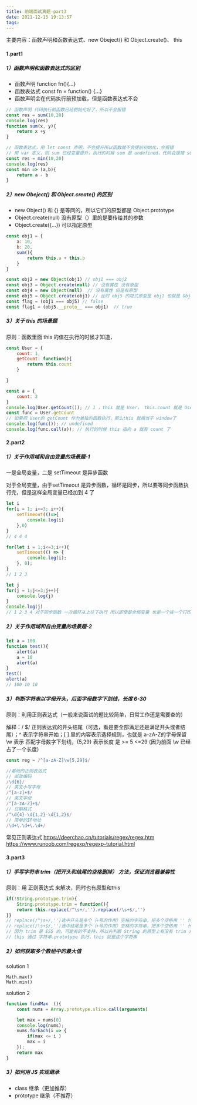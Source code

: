 ```yaml
---
title: 前端面试真题-part3
date: 2021-12-15 19:13:57
tags: 
---
```


主要内容：函数声明和函数表达式、new Obeject() 和 Object.create()、 this 

<!-- more -->

#### 1.part1

##### 1）函数声明和函数表达式的区别

- 函数声明 function fn(){...}
- 函数表达式 const fn = function() {...}
- 函数声明会在代码执行前预加载，但是函数表达式不会

```js
// 函数声明 代码执行前函数已经初始化好了，所以不会报错
const res = sum(10,20) 
console.log(res)
function sum(x, y){
	return x +y
}  

// 函数表达式，用 let const 声明，不会提升所以函数就不会提前初始化，会报错
// 用 var 定义，则 sum 已经变量提升，执行的时候 sum 是 undefined，代码会报错 sum  is not a function
const res = min(10,20)
console.log(res)
const min => (a,b){
	return a - b
}

```

##### 2）new Obeject() 和 Object.create() 的区别

- new Object() 和 {} 是等同的，所以它们的原型都是 Object.prototype
- Object.create(null) 没有原型（）里的是要传给其的参数
- Object.create({...}) 可以指定原型

```js
const obj1 = {
    a: 10,
    b: 20,
    sum(){
        return this.a + this.b
    }
}

const obj2 = new Object(obj1) // obj1 === obj2
const obj3 = Object.create(null) // 没有属性 没有原型
const obj4 = new Object(null)  // 没有属性 但是有原型
const obj5 = Object.create(obj1) // 此时 obj5 的隐式原型是 obj1 也就是 Object，所以 obj5 的属性是空的，但是可以读取原型上的属性和方法
const flag = (obj1 === obj5) // false
const flag1 = (obj5.__proto__ === obj1)  // true
```

##### 3）关于 this 的场景题

原则：函数里面 this 的值在执行的时候才知道，

```js
const User = {
    count: 1,
    getCount: function(){
        return this.count
    }

}

const a = {
    count: 2
}
console.log(User.getCount()); // 1 ，this 就是 User， this.count 就是 User.count
const func = User.getCount
// 如果把 User的 getCount 作为单独的函数执行，那么this 就相当于 window了
console.log(func()); // undefined  
console.log(func.call(a)); // 执行的时候 this 指向 a 就有 count 了


```



#### 2.part2

##### 1）关于作用域和自由变量的场景题-1

一是全局变量，二是 setTimeout 是异步函数

对于全局变量，由于setTimeout 是异步函数，循环是同步，所以要等同步函数执行完，但是这样全局变量已经加到 4 了

```js
let i
for(i = 1; i<=3; i++){
	setTimeout(()=>{
		console.log(i)
	},0)
}
// 4 4 4

for(let i = 1;i<=3;i++){
    setTimeout(() => {
        console.log(i);
    }, 0);
}
// 1 2 3

let j 
for(j = 1;j<=3;j++){
	console.log(j)
}
console.log(j)
// 1 2 3 4 对于同步函数 一次循环从上往下执行 所以即使是全局变量 也是一个挨一个打印
```



##### 2）关于作用域和自由变量的场景题-2

```js
let a = 100
function test(){
	alert(a)
	a = 10
	alert(a)
}
test()
alert(a)
// 100 10 10
```

##### 3）判断字符串以字母开头，后面字母数字下划线，长度 6-30

原则：利用正则表达式（一般来说面试的题比较简单，日常工作还是需要查的）

解释：/ $/ 正则表达式的开头结尾（可选，看是要全部满足还是满足开头或者结尾）；^ 表示字符串开始；[ ] 里的内容表示选择规则，也就是 a-zA-Z的字母保留 \w 表示 匹配字母数字下划线，{5,29} 表示长度 是 >= 5 <=29 (因为前面 \w 已经占了一个长度) 

```js
const reg = /^[a-zA-Z]\w{5,29}$/
```

```js
//基础的正则表达式
// 邮政编码
/\d{6}/
// 英文小写字母
/^[a-z]+$/
// 英文字母
/^[a-zA-Z]+$/
// 日期格式
/^\d{4}-\d{1,2}-\d{1,2}$/
// 简单的IP地址
/\d+\.\d+\.\d+/

```



常见正则表达式 https://deerchao.cn/tutorials/regex/regex.htm   https://www.runoob.com/regexp/regexp-tutorial.html



#### 3.part3

##### 1）手写字符串 trim（把开头和结尾的空格删掉） 方法，保证浏览器兼容性

原则：用 正则表达式 来解决，同时也有原型和this

```js
if(!String.prototype.trim){
	String.prototype.trim = function(){
    return this.replace(/^\s+/,'').replace(/\s+$/,'')
}}
// replace(/^\s+/,'')选中开头是多个（+号的作用）空格的字符串，把多个空格用 '' 代替
// replace(/\s+$/,'')选中结尾是多个（+号的作用）空格的字符串，把多个空格用 '' 代替
// 因为 trim 是 ES5 的，可能有的不支持，所以先判断 String 的原型上有没有 trim 方法，没有就添加
// this 通过 字符串.prototype 执行，this 就是这个字符串
```

##### 2）如何获取多个数组中的最大值

solution 1

```
Math.max()
Math.min()
```

solution 2 

```js
function findMax  (){
    const nums = Array.prototype.slice.call(arguments)

    let max = nums[0]
    console.log(nums);
    nums.forEach(i => {
        if(max <= i )
        max = i
    });
    return max
}
```

##### 3）如何用 JS 实现继承

- class 继承（更加推荐）
- prototype 继承（不推荐）





​			



